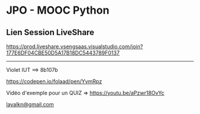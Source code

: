 JPO - MOOC Python
==
Lien Session LiveShare
-
https://prod.liveshare.vsengsaas.visualstudio.com/join?177E6DF04CBE50D5A17B18DC5443789F0137

***

Violet IUT ==> 8b107b

https://codepen.io/folaad/pen/YvmRpz

Vidéo d'exemple pour un QUIZ => https://youtu.be/aPzwr18OvYc

layalkn@gmail.com
